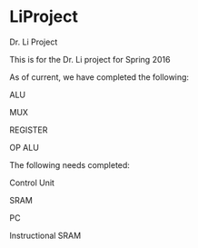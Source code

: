 # LiProject
Dr. Li Project

This is for the Dr. Li project for Spring 2016

As of current, we have completed the following:

  ALU
  
  MUX
  
  REGISTER
  
  OP ALU
  
  
The following needs completed:

  Control Unit
  
  SRAM
  
  PC
  
  Instructional SRAM
  
